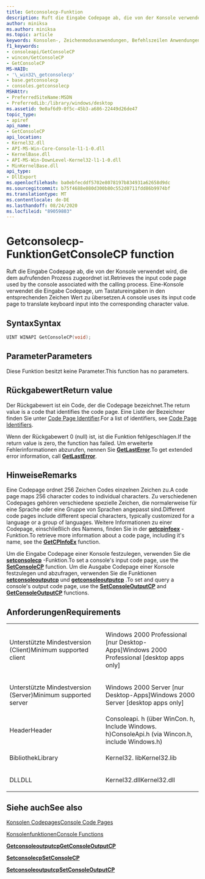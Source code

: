 ```yaml
---
title: Getconsolecp-Funktion
description: Ruft die Eingabe Codepage ab, die von der Konsole verwendet wird, die dem aufrufenden Prozess zugeordnet ist.
author: miniksa
ms.author: miniksa
ms.topic: article
keywords: Konsolen-, Zeichenmodusanwendungen, Befehlszeilen Anwendungen, Terminalanwendungen, Konsolen-API
f1_keywords:
- consoleapi/GetConsoleCP
- wincon/GetConsoleCP
- GetConsoleCP
MS-HAID:
- '\_win32\_getconsolecp'
- base.getconsolecp
- consoles.getconsolecp
MSHAttr:
- PreferredSiteName:MSDN
- PreferredLib:/library/windows/desktop
ms.assetid: 9e0af6d9-0f5c-45b3-a686-22449d26de47
topic_type:
- apiref
api_name:
- GetConsoleCP
api_location:
- Kernel32.dll
- API-MS-Win-Core-Console-l1-1-0.dll
- KernelBase.dll
- API-MS-Win-DownLevel-Kernel32-l1-1-0.dll
- MinKernelBase.dll
api_type:
- DllExport
ms.openlocfilehash: ba0ebfecddf5702e8078197b834931a62658d9dc
ms.sourcegitcommit: b75f4688e080d300b80c552d0711fdd86b9974bf
ms.translationtype: MT
ms.contentlocale: de-DE
ms.lasthandoff: 08/24/2020
ms.locfileid: "89059803"
---
```

# <a name="getconsolecp-function"></a><span data-ttu-id="27c45-104">Getconsolecp-Funktion</span><span class="sxs-lookup"><span data-stu-id="27c45-104">GetConsoleCP function</span></span>


<span data-ttu-id="27c45-105">Ruft die Eingabe Codepage ab, die von der Konsole verwendet wird, die dem aufrufenden Prozess zugeordnet ist.</span><span class="sxs-lookup"><span data-stu-id="27c45-105">Retrieves the input code page used by the console associated with the calling process.</span></span> <span data-ttu-id="27c45-106">Eine-Konsole verwendet die Eingabe Codepage, um Tastatureingaben in den entsprechenden Zeichen Wert zu übersetzen.</span><span class="sxs-lookup"><span data-stu-id="27c45-106">A console uses its input code page to translate keyboard input into the corresponding character value.</span></span>

<a name="syntax"></a><span data-ttu-id="27c45-107">Syntax</span><span class="sxs-lookup"><span data-stu-id="27c45-107">Syntax</span></span>
------

```C
UINT WINAPI GetConsoleCP(void);
```

<a name="parameters"></a><span data-ttu-id="27c45-108">Parameter</span><span class="sxs-lookup"><span data-stu-id="27c45-108">Parameters</span></span>
----------

<span data-ttu-id="27c45-109">Diese Funktion besitzt keine Parameter.</span><span class="sxs-lookup"><span data-stu-id="27c45-109">This function has no parameters.</span></span>

<a name="return-value"></a><span data-ttu-id="27c45-110">Rückgabewert</span><span class="sxs-lookup"><span data-stu-id="27c45-110">Return value</span></span>
------------

<span data-ttu-id="27c45-111">Der Rückgabewert ist ein Code, der die Codepage bezeichnet.</span><span class="sxs-lookup"><span data-stu-id="27c45-111">The return value is a code that identifies the code page.</span></span> <span data-ttu-id="27c45-112">Eine Liste der Bezeichner finden Sie unter [Code Page Identifier](https://msdn.microsoft.com/library/windows/desktop/dd317756).</span><span class="sxs-lookup"><span data-stu-id="27c45-112">For a list of identifiers, see [Code Page Identifiers](https://msdn.microsoft.com/library/windows/desktop/dd317756).</span></span>

<span data-ttu-id="27c45-113">Wenn der Rückgabewert 0 (null) ist, ist die Funktion fehlgeschlagen.</span><span class="sxs-lookup"><span data-stu-id="27c45-113">If the return value is zero, the function has failed.</span></span> <span data-ttu-id="27c45-114">Um erweiterte Fehlerinformationen abzurufen, nennen Sie [**GetLastError**](https://msdn.microsoft.com/library/windows/desktop/ms679360).</span><span class="sxs-lookup"><span data-stu-id="27c45-114">To get extended error information, call [**GetLastError**](https://msdn.microsoft.com/library/windows/desktop/ms679360).</span></span>

<a name="remarks"></a><span data-ttu-id="27c45-115">Hinweise</span><span class="sxs-lookup"><span data-stu-id="27c45-115">Remarks</span></span>
-------

<span data-ttu-id="27c45-116">Eine Codepage ordnet 256 Zeichen Codes einzelnen Zeichen zu.</span><span class="sxs-lookup"><span data-stu-id="27c45-116">A code page maps 256 character codes to individual characters.</span></span> <span data-ttu-id="27c45-117">Zu verschiedenen Codepages gehören verschiedene spezielle Zeichen, die normalerweise für eine Sprache oder eine Gruppe von Sprachen angepasst sind.</span><span class="sxs-lookup"><span data-stu-id="27c45-117">Different code pages include different special characters, typically customized for a language or a group of languages.</span></span> <span data-ttu-id="27c45-118">Weitere Informationen zu einer Codepage, einschließlich des Namens, finden Sie in der [**getcpinfoex**](https://msdn.microsoft.com/library/windows/desktop/dd318081) -Funktion.</span><span class="sxs-lookup"><span data-stu-id="27c45-118">To retrieve more information about a code page, including it's name, see the [**GetCPInfoEx**](https://msdn.microsoft.com/library/windows/desktop/dd318081) function.</span></span>

<span data-ttu-id="27c45-119">Um die Eingabe Codepage einer Konsole festzulegen, verwenden Sie die [**setconsolecp**](setconsolecp.md) -Funktion.</span><span class="sxs-lookup"><span data-stu-id="27c45-119">To set a console's input code page, use the [**SetConsoleCP**](setconsolecp.md) function.</span></span> <span data-ttu-id="27c45-120">Um die Ausgabe Codepage einer Konsole festzulegen und abzufragen, verwenden Sie die Funktionen [**setconsoleoutputcp**](setconsoleoutputcp.md) und [**getconsoleoutputcp**](getconsoleoutputcp.md) .</span><span class="sxs-lookup"><span data-stu-id="27c45-120">To set and query a console's output code page, use the [**SetConsoleOutputCP**](setconsoleoutputcp.md) and [**GetConsoleOutputCP**](getconsoleoutputcp.md) functions.</span></span>

<a name="requirements"></a><span data-ttu-id="27c45-121">Anforderungen</span><span class="sxs-lookup"><span data-stu-id="27c45-121">Requirements</span></span>
------------

<table>
<colgroup>
<col width="50%" />
<col width="50%" />
</colgroup>
<tbody>
<tr class="odd">
<td><p><span data-ttu-id="27c45-122">Unterstützte Mindestversion (Client)</span><span class="sxs-lookup"><span data-stu-id="27c45-122">Minimum supported client</span></span></p></td>
<td><p><span data-ttu-id="27c45-123">Windows 2000 Professional [nur Desktop-Apps]</span><span class="sxs-lookup"><span data-stu-id="27c45-123">Windows 2000 Professional [desktop apps only]</span></span></p></td>
</tr>
<tr class="even">
<td><p><span data-ttu-id="27c45-124">Unterstützte Mindestversion (Server)</span><span class="sxs-lookup"><span data-stu-id="27c45-124">Minimum supported server</span></span></p></td>
<td><p><span data-ttu-id="27c45-125">Windows 2000 Server [nur Desktop-Apps]</span><span class="sxs-lookup"><span data-stu-id="27c45-125">Windows 2000 Server [desktop apps only]</span></span></p></td>
</tr>
<tr class="odd">
<td><p><span data-ttu-id="27c45-126">Header</span><span class="sxs-lookup"><span data-stu-id="27c45-126">Header</span></span></p></td>
<td><span data-ttu-id="27c45-127">Consoleapi. h (über WinCon. h, Include Windows. h)</span><span class="sxs-lookup"><span data-stu-id="27c45-127">ConsoleApi.h (via Wincon.h, include Windows.h)</span></span></td>
</tr>
<tr class="even">
<td><p><span data-ttu-id="27c45-128">Bibliothek</span><span class="sxs-lookup"><span data-stu-id="27c45-128">Library</span></span></p></td>
<td><span data-ttu-id="27c45-129">Kernel32. lib</span><span class="sxs-lookup"><span data-stu-id="27c45-129">Kernel32.lib</span></span></td>
</tr>
<tr class="odd">
<td><p><span data-ttu-id="27c45-130">DLL</span><span class="sxs-lookup"><span data-stu-id="27c45-130">DLL</span></span></p></td>
<td><span data-ttu-id="27c45-131">Kernel32.dll</span><span class="sxs-lookup"><span data-stu-id="27c45-131">Kernel32.dll</span></span></td>
</tr>
<tr class="even">
</tr>
<tr class="odd">
</tr>
<tr class="even">
</tr>
</tbody>
</table>

## <a name="span-idsee_alsospansee-also"></a><span data-ttu-id="27c45-132"><span id="see_also"></span>Siehe auch</span><span class="sxs-lookup"><span data-stu-id="27c45-132"><span id="see_also"></span>See also</span></span>


[<span data-ttu-id="27c45-133">Konsolen Codepages</span><span class="sxs-lookup"><span data-stu-id="27c45-133">Console Code Pages</span></span>](console-code-pages.md)

[<span data-ttu-id="27c45-134">Konsolenfunktionen</span><span class="sxs-lookup"><span data-stu-id="27c45-134">Console Functions</span></span>](console-functions.md)

[<span data-ttu-id="27c45-135">**Getconsoleoutputcp**</span><span class="sxs-lookup"><span data-stu-id="27c45-135">**GetConsoleOutputCP**</span></span>](getconsoleoutputcp.md)

[<span data-ttu-id="27c45-136">**Setconsolecp**</span><span class="sxs-lookup"><span data-stu-id="27c45-136">**SetConsoleCP**</span></span>](setconsolecp.md)

[<span data-ttu-id="27c45-137">**Setconsoleoutputcp**</span><span class="sxs-lookup"><span data-stu-id="27c45-137">**SetConsoleOutputCP**</span></span>](setconsoleoutputcp.md)

 

 




